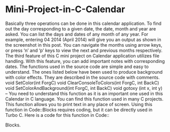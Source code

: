 # Mini-Project-in-C-Calendar
Basically three operations can be done in this calendar application. To find out the day corresponding to a given date, the date, month and year are asked. You can list the days and dates of any month of any year. For example, entering 04 2014 (April 2014) will give you an output as shown in the screenshot in this post.  You can navigate the months using arrow keys, or press ‘n’ and ‘p’ keys to view the next and previous months respectively. The third feature of this C mini project on Calendar application utilizes file handling. With this feature, you can add important notes with corresponding dates.  The functions used in the source code are simple and easy to understand. The ones listed below have been used to produce background with color effects. They are described in the source code with comments.  void SetColor(int ForgC) void ClearConsoleToColors(int ForgC, int BackC) void SetColorAndBackground(int ForgC, int BackC) void gotoxy (int x, int y) – You need to understand this function as it is an important one used in this Calendar in C language. You can find this function used in many C projects. This function allows you to print text in any place of screen. Using this function in Code::Blocks requires coding, but it can be directly used in Turbo C. Here is a code for this function in Code::

Blocks.
